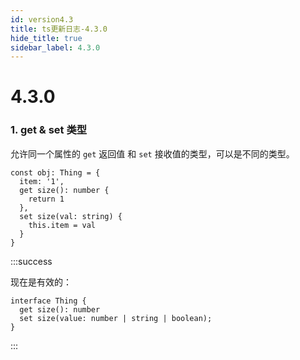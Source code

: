 ```yaml
---
id: version4.3
title: ts更新日志-4.3.0
hide_title: true
sidebar_label: 4.3.0
---
```


# 4.3.0

### 1. get & set 类型

允许同一个属性的 `get` 返回值 和 `set` 接收值的类型，可以是不同的类型。

```tsx {3,6}
const obj: Thing = {
  item: '1',
  get size(): number {
    return 1
  },
  set size(val: string) {
    this.item = val
  }
}
```

:::success

现在是有效的：

```tsx
interface Thing {
  get size(): number
  set size(value: number | string | boolean);
}
```

:::